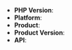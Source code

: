 <!--
Thank you for reporting an issue.

This issue tracker is for bugs and issues found within Alibaba Cloud KMS SDK for PHP.
If you require more general support please file an issue on our help
repo. https://help.aliyun.com/


Please fill in as much of the template below as you're able.

PHP Version: output of `php -v`
Platform: output of `uname -a` (UNIX), or version and 32 or 64-bit (Windows)
Product: Which product is used? For example `Ecs`
Product Version: The version of the product, for example `2014-05-26`
API: The API of the product, for example `ActivateRouterInterface`

If possible, please provide code that demonstrates the problem, keeping it as
simple and free of external dependencies as you are able.
-->

* **PHP Version**:
* **Platform**:
* **Product**:
* **Product Version**:
* **API**:

<!-- Enter your issue details below this comment. -->
